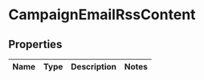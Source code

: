 

# CampaignEmailRssContent

## Properties

Name | Type | Description | Notes
------------ | ------------- | ------------- | -------------



